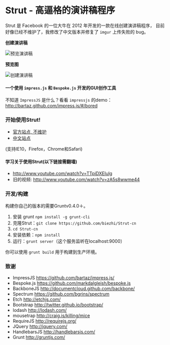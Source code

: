 
Strut - 高逼格的演讲稿程序
=================

Strut 是 Facebook 的一位大牛在 2012 年开发的一款在线创建演讲稿程序，
目前好像已经不维护了，我修改了中文版本并修复了 `imgur` 上传失败的 bug。

**创建演讲稿**

![预览演讲稿](https://i.loli.net/2017/10/20/59e9ad8be72c2.png)

**预览图**

![创建演讲稿](https://ooo.0o0.ooo/2017/10/20/59e9ad8aaf8e7.png)


#### 一个使用 `impress.js` 和 `Bespoke.js` 开发的GUI创作工具

不知道 `ImpressJS` 是什么？看看 `impressjs` 的demo：http://bartaz.github.com/impress.js/#/bored

### 开始使用Strut!

- [官方站点, 不维护](http://strut.io/editor)
- [中文站点](https://strut.biezhi.me)

(支持IE10，Firefox，Chrome和Safari)

#### 学习关于使用Strut(以下链接需翻墙)

* http://www.youtube.com/watch?v=TTpiDXEIulg
* 旧的视频: http://www.youtube.com/watch?v=zA5s8wwme44

### 开发/构建

构建你自己的版本的需要Gruntv0.4.0＋。

1. 安装 grunt `npm install -g grunt-cli`
2. 克隆Strut：`git clone https://github.com/biezhi/Strut-cn`
3. `cd Strut-cn`
4. 安装依赖：`npm install`
5. 运行：`grunt server`（这个服务监听在localhost:9000）

你可以使用 `grunt build` 用于构建到生产环境。

### 致谢 ###

* ImpressJS https://github.com/bartaz/impress.js/
* Bespoke.js https://github.com/markdalgleish/bespoke.js
* BackboneJS http://documentcloud.github.com/backbone/
* Spectrum https://github.com/bgrins/spectrum
* Etch http://etchjs.com/
* Bootstrap http://twitter.github.io/bootstrap/
* lodash http://lodash.com/
* mousetrap http://craig.is/killing/mice
* RequireJS http://requirejs.org/
* JQuery http://jquery.com/
* HandlebarsJS http://handlebarsjs.com/
* Grunt http://gruntjs.com/
